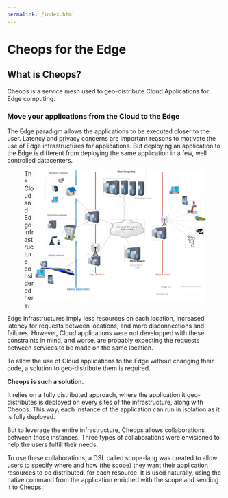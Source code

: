 ```yaml
---
permalink: /index.html
---
```



# Cheops for the Edge

## What is Cheops?

Cheops is a service mesh used to geo-distribute Cloud Applications for
Edge computing.



### Move your applications from the Cloud to the Edge


The Edge paradigm allows the applications to be executed closer to the
user.  Latency and privacy concerns are important reasons to motivate
the use of Edge infrastructures for applications.  But deploying an
application to the Edge is different from deploying the same
application in a few, well controlled datacenters.

<figure>
<img width="400" align='right' src="/assets/img/edge-infra.png">
  <figcaption>The Cloud and Edge infrastructure considered here.</figcaption>
</figure>


Edge infrastructures imply less resources on each location, increased
latency for requests between locations, and more disconnections and
failures.  However, Cloud applications were not developped with these
constraints in mind, and worse, are probably expecting the requests
between services to be made on the same location.


To allow the use of Cloud applications to the Edge without changing
their code, a solution to geo-distribute them is required.

**Cheops is such a solution.**

It relies on a fully distributed approach, where the application it
geo-distributes is deployed on every sites of the infrastructure,
along with Cheops.  This way, each instance of the application can run
in isolation as it is fully deployed.

But to leverage the entire infrastructure, Cheops allows
collaborations between those instances. Three types of collaborations
were envisioned to help the users fulfill their needs.

To use these collaborations, a DSL called scope-lang was created to
allow users to specify where and how (the scope) they want their
application resources to be distributed, for each resource.  It is
used naturally, using the native command from the application enriched
with the scope and sending it to Cheops.
